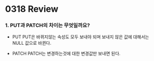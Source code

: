 # 0318 Review

### 1. PUT과 PATCH의 차이는 무엇일까요?
- PUT
PUT은 바뀌지않는 속성도 모두 보내야 되며 보내지 않은 값에 대해서는 NULL 값으로 바뀐다.

- PATCH
PATCH는 변경하는것에 대한 변경값만 보내면 된다.
